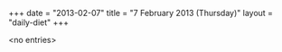 +++
date = "2013-02-07"
title = "7 February 2013 (Thursday)"
layout = "daily-diet"
+++


\<no entries\>

